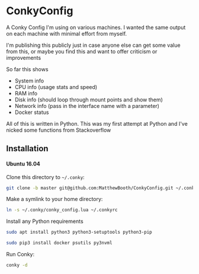 # ConkyConfig

A Conky Config I'm using on various machines. I wanted the same output on each machine with minimal effort from myself.

I'm publishing this publicly just in case anyone else can get some value from this, or maybe you find this and want to offer criticism or improvements

So far this shows
* System info
* CPU info (usage stats and speed)
* RAM info
* Disk info (should loop through mount points and show them)
* Network info (pass in the interface name with a parameter)
* Docker status

All of this is written in Python. This was my first attempt at Python and I've nicked some functions from Stackoverflow

## Installation
#### Ubuntu 16.04

Clone this directory to `~/.conky`:

```bash
git clone -b master git@github.com:MatthewBooth/ConkyConfig.git ~/.conky
```

Make a symlink to your home directory:

```bash
ln -s ~/.conky/conky_config.lua ~/.conkyrc
``` 

Install any Python requirements

```bash
sudo apt install python3 python3-setuptools python3-pip
```

```bash
sudo pip3 install docker psutils py3nvml   
```

Run Conky:

```bash
conky -d
```
